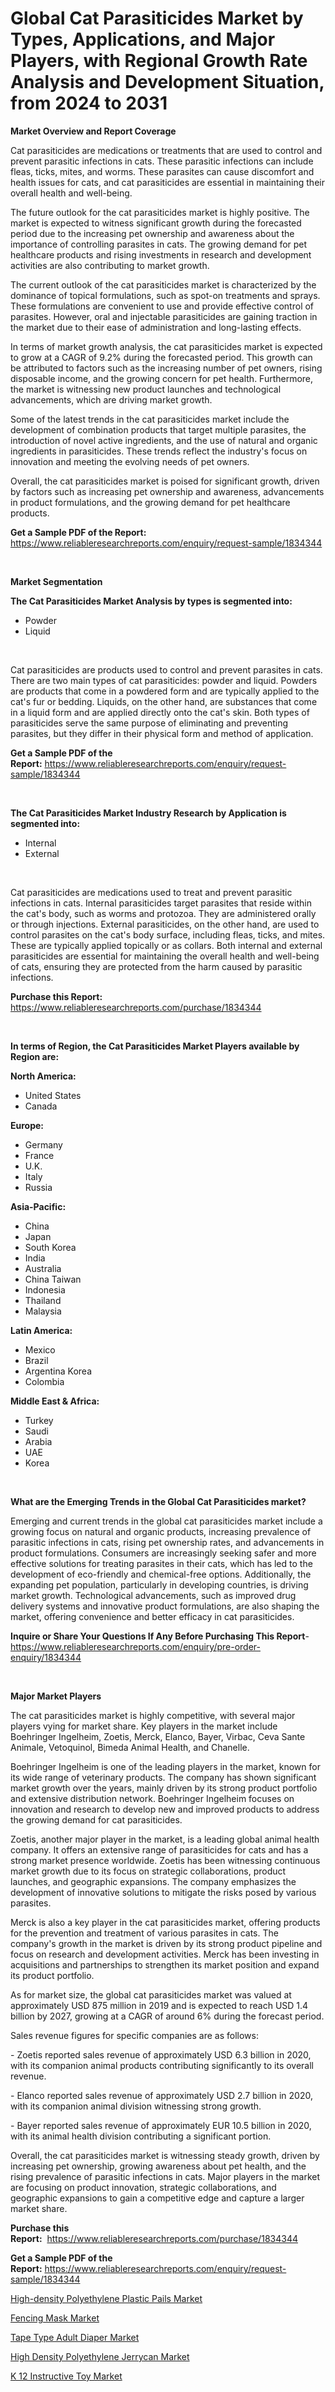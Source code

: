 <p><h1>Global Cat Parasiticides Market by Types, Applications, and Major Players, with Regional Growth Rate Analysis and Development Situation, from 2024 to 2031</h1></p><p><strong>Market Overview and Report Coverage</strong></p>
<p><p>Cat parasiticides are medications or treatments that are used to control and prevent parasitic infections in cats. These parasitic infections can include fleas, ticks, mites, and worms. These parasites can cause discomfort and health issues for cats, and cat parasiticides are essential in maintaining their overall health and well-being.</p><p>The future outlook for the cat parasiticides market is highly positive. The market is expected to witness significant growth during the forecasted period due to the increasing pet ownership and awareness about the importance of controlling parasites in cats. The growing demand for pet healthcare products and rising investments in research and development activities are also contributing to market growth.</p><p>The current outlook of the cat parasiticides market is characterized by the dominance of topical formulations, such as spot-on treatments and sprays. These formulations are convenient to use and provide effective control of parasites. However, oral and injectable parasiticides are gaining traction in the market due to their ease of administration and long-lasting effects.</p><p>In terms of market growth analysis, the cat parasiticides market is expected to grow at a CAGR of 9.2% during the forecasted period. This growth can be attributed to factors such as the increasing number of pet owners, rising disposable income, and the growing concern for pet health. Furthermore, the market is witnessing new product launches and technological advancements, which are driving market growth.</p><p>Some of the latest trends in the cat parasiticides market include the development of combination products that target multiple parasites, the introduction of novel active ingredients, and the use of natural and organic ingredients in parasiticides. These trends reflect the industry's focus on innovation and meeting the evolving needs of pet owners.</p><p>Overall, the cat parasiticides market is poised for significant growth, driven by factors such as increasing pet ownership and awareness, advancements in product formulations, and the growing demand for pet healthcare products.</p></p>
<p><strong>Get a Sample PDF of the Report:</strong> <a href="https://www.reliableresearchreports.com/enquiry/request-sample/1834344">https://www.reliableresearchreports.com/enquiry/request-sample/1834344</a></p>
<p>&nbsp;</p>
<p><strong>Market Segmentation</strong></p>
<p><strong>The Cat Parasiticides Market Analysis by types is segmented into:</strong></p>
<p><ul><li>Powder</li><li>Liquid</li></ul></p>
<p>&nbsp;</p>
<p><p>Cat parasiticides are products used to control and prevent parasites in cats. There are two main types of cat parasiticides: powder and liquid. Powders are products that come in a powdered form and are typically applied to the cat's fur or bedding. Liquids, on the other hand, are substances that come in a liquid form and are applied directly onto the cat's skin. Both types of parasiticides serve the same purpose of eliminating and preventing parasites, but they differ in their physical form and method of application.</p></p>
<p><strong>Get a Sample PDF of the Report:</strong>&nbsp;<a href="https://www.reliableresearchreports.com/enquiry/request-sample/1834344">https://www.reliableresearchreports.com/enquiry/request-sample/1834344</a></p>
<p>&nbsp;</p>
<p><strong>The Cat Parasiticides Market Industry Research by Application is segmented into:</strong></p>
<p><ul><li>Internal</li><li>External</li></ul></p>
<p>&nbsp;</p>
<p><p>Cat parasiticides are medications used to treat and prevent parasitic infections in cats. Internal parasiticides target parasites that reside within the cat's body, such as worms and protozoa. They are administered orally or through injections. External parasiticides, on the other hand, are used to control parasites on the cat's body surface, including fleas, ticks, and mites. These are typically applied topically or as collars. Both internal and external parasiticides are essential for maintaining the overall health and well-being of cats, ensuring they are protected from the harm caused by parasitic infections.</p></p>
<p><strong>Purchase this Report:</strong>&nbsp; <a href="https://www.reliableresearchreports.com/purchase/1834344">https://www.reliableresearchreports.com/purchase/1834344</a></p>
<p>&nbsp;</p>
<p><strong>In terms of Region, the Cat Parasiticides Market Players available by Region are:</strong></p>
<p>
    <p> <strong> North America: </strong>
        <ul>
            <li>United States</li>
            <li>Canada</li>
        </ul>
        </p> 
    <p> <strong> Europe: </strong>
        <ul>
            <li>Germany</li>
            <li>France</li>
            <li>U.K.</li>
            <li>Italy</li>
            <li>Russia</li>
        </ul>
        </p> 
    <p> <strong> Asia-Pacific: </strong>
        <ul>
            <li>China</li>
            <li>Japan</li>
            <li>South Korea</li>
            <li>India</li>
            <li>Australia</li>
            <li>China Taiwan</li>
            <li>Indonesia</li>
            <li>Thailand</li>
            <li>Malaysia</li>
        </ul>
        </p> 
    <p> <strong> Latin America: </strong>
        <ul>
            <li>Mexico</li>
            <li>Brazil</li>
            <li>Argentina Korea</li>
            <li>Colombia</li>
        </ul>
        </p> 
    <p> <strong> Middle East & Africa: </strong>
        <ul>
            <li>Turkey</li>
            <li>Saudi</li>
            <li>Arabia</li>
            <li>UAE</li>
            <li>Korea</li>
        </ul>
    </p>
    </p>
<p>&nbsp;</p>
<p><strong>What are the Emerging Trends in the Global Cat Parasiticides market?</strong></p>
<p><p>Emerging and current trends in the global cat parasiticides market include a growing focus on natural and organic products, increasing prevalence of parasitic infections in cats, rising pet ownership rates, and advancements in product formulations. Consumers are increasingly seeking safer and more effective solutions for treating parasites in their cats, which has led to the development of eco-friendly and chemical-free options. Additionally, the expanding pet population, particularly in developing countries, is driving market growth. Technological advancements, such as improved drug delivery systems and innovative product formulations, are also shaping the market, offering convenience and better efficacy in cat parasiticides.</p></p>
<p><strong>Inquire or Share Your Questions If Any Before Purchasing This Report</strong>- <a href="https://www.reliableresearchreports.com/enquiry/pre-order-enquiry/1834344">https://www.reliableresearchreports.com/enquiry/pre-order-enquiry/1834344</a></p>
<p>&nbsp;</p>
<p><strong>Major Market Players</strong></p>
<p><p>The cat parasiticides market is highly competitive, with several major players vying for market share. Key players in the market include Boehringer Ingelheim, Zoetis, Merck, Elanco, Bayer, Virbac, Ceva Sante Animale, Vetoquinol, Bimeda Animal Health, and Chanelle. </p><p>Boehringer Ingelheim is one of the leading players in the market, known for its wide range of veterinary products. The company has shown significant market growth over the years, mainly driven by its strong product portfolio and extensive distribution network. Boehringer Ingelheim focuses on innovation and research to develop new and improved products to address the growing demand for cat parasiticides.</p><p>Zoetis, another major player in the market, is a leading global animal health company. It offers an extensive range of parasiticides for cats and has a strong market presence worldwide. Zoetis has been witnessing continuous market growth due to its focus on strategic collaborations, product launches, and geographic expansions. The company emphasizes the development of innovative solutions to mitigate the risks posed by various parasites.</p><p>Merck is also a key player in the cat parasiticides market, offering products for the prevention and treatment of various parasites in cats. The company's growth in the market is driven by its strong product pipeline and focus on research and development activities. Merck has been investing in acquisitions and partnerships to strengthen its market position and expand its product portfolio.</p><p>As for market size, the global cat parasiticides market was valued at approximately USD 875 million in 2019 and is expected to reach USD 1.4 billion by 2027, growing at a CAGR of around 6% during the forecast period.</p><p>Sales revenue figures for specific companies are as follows:</p><p>- Zoetis reported sales revenue of approximately USD 6.3 billion in 2020, with its companion animal products contributing significantly to its overall revenue.</p><p>- Elanco reported sales revenue of approximately USD 2.7 billion in 2020, with its companion animal division witnessing strong growth.</p><p>- Bayer reported sales revenue of approximately EUR 10.5 billion in 2020, with its animal health division contributing a significant portion.</p><p>Overall, the cat parasiticides market is witnessing steady growth, driven by increasing pet ownership, growing awareness about pet health, and the rising prevalence of parasitic infections in cats. Major players in the market are focusing on product innovation, strategic collaborations, and geographic expansions to gain a competitive edge and capture a larger market share.</p></p>
<p><strong>Purchase this Report:</strong>&nbsp;&nbsp;<a href="https://www.reliableresearchreports.com/purchase/1834344">https://www.reliableresearchreports.com/purchase/1834344</a></p>
<p></p>
<p><strong>Get a Sample PDF of the Report:</strong>&nbsp;<a href="https://www.reliableresearchreports.com/enquiry/request-sample/1834344">https://www.reliableresearchreports.com/enquiry/request-sample/1834344</a></p>
<p><p><a href="https://github.com/globismark/Market-Research-Report-List-1/blob/main/high-density-polyethylene-plastic-pails-market.md">High-density Polyethylene Plastic Pails Market</a></p><p><a href="https://github.com/lylyparadise/Market-Research-Report-List-1/blob/main/fencing-mask-market.md">Fencing Mask Market</a></p><p><a href="https://github.com/bmorecock/Market-Research-Report-List-1/blob/main/tape-type-adult-diaper-market.md">Tape Type Adult Diaper Market</a></p><p><a href="https://github.com/mauripalmi/Market-Research-Report-List-1/blob/main/high-density-polyethylene-jerrycan-market.md">High Density Polyethylene Jerrycan Market</a></p><p><a href="https://github.com/nathandecarvalho/Market-Research-Report-List-1/blob/main/k-12-instructive-toy-market.md">K 12 Instructive Toy Market</a></p></p>